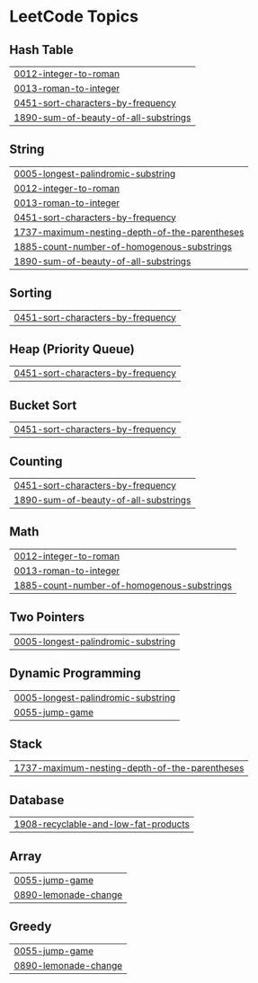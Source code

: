 

<!---LeetCode Topics Start-->
# LeetCode Topics
## Hash Table
|  |
| ------- |
| [0012-integer-to-roman](https://github.com/solomon-2105/Leetcode-problems/tree/master/0012-integer-to-roman) |
| [0013-roman-to-integer](https://github.com/solomon-2105/Leetcode-problems/tree/master/0013-roman-to-integer) |
| [0451-sort-characters-by-frequency](https://github.com/solomon-2105/Leetcode-problems/tree/master/0451-sort-characters-by-frequency) |
| [1890-sum-of-beauty-of-all-substrings](https://github.com/solomon-2105/Leetcode-problems/tree/master/1890-sum-of-beauty-of-all-substrings) |
## String
|  |
| ------- |
| [0005-longest-palindromic-substring](https://github.com/solomon-2105/Leetcode-problems/tree/master/0005-longest-palindromic-substring) |
| [0012-integer-to-roman](https://github.com/solomon-2105/Leetcode-problems/tree/master/0012-integer-to-roman) |
| [0013-roman-to-integer](https://github.com/solomon-2105/Leetcode-problems/tree/master/0013-roman-to-integer) |
| [0451-sort-characters-by-frequency](https://github.com/solomon-2105/Leetcode-problems/tree/master/0451-sort-characters-by-frequency) |
| [1737-maximum-nesting-depth-of-the-parentheses](https://github.com/solomon-2105/Leetcode-problems/tree/master/1737-maximum-nesting-depth-of-the-parentheses) |
| [1885-count-number-of-homogenous-substrings](https://github.com/solomon-2105/Leetcode-problems/tree/master/1885-count-number-of-homogenous-substrings) |
| [1890-sum-of-beauty-of-all-substrings](https://github.com/solomon-2105/Leetcode-problems/tree/master/1890-sum-of-beauty-of-all-substrings) |
## Sorting
|  |
| ------- |
| [0451-sort-characters-by-frequency](https://github.com/solomon-2105/Leetcode-problems/tree/master/0451-sort-characters-by-frequency) |
## Heap (Priority Queue)
|  |
| ------- |
| [0451-sort-characters-by-frequency](https://github.com/solomon-2105/Leetcode-problems/tree/master/0451-sort-characters-by-frequency) |
## Bucket Sort
|  |
| ------- |
| [0451-sort-characters-by-frequency](https://github.com/solomon-2105/Leetcode-problems/tree/master/0451-sort-characters-by-frequency) |
## Counting
|  |
| ------- |
| [0451-sort-characters-by-frequency](https://github.com/solomon-2105/Leetcode-problems/tree/master/0451-sort-characters-by-frequency) |
| [1890-sum-of-beauty-of-all-substrings](https://github.com/solomon-2105/Leetcode-problems/tree/master/1890-sum-of-beauty-of-all-substrings) |
## Math
|  |
| ------- |
| [0012-integer-to-roman](https://github.com/solomon-2105/Leetcode-problems/tree/master/0012-integer-to-roman) |
| [0013-roman-to-integer](https://github.com/solomon-2105/Leetcode-problems/tree/master/0013-roman-to-integer) |
| [1885-count-number-of-homogenous-substrings](https://github.com/solomon-2105/Leetcode-problems/tree/master/1885-count-number-of-homogenous-substrings) |
## Two Pointers
|  |
| ------- |
| [0005-longest-palindromic-substring](https://github.com/solomon-2105/Leetcode-problems/tree/master/0005-longest-palindromic-substring) |
## Dynamic Programming
|  |
| ------- |
| [0005-longest-palindromic-substring](https://github.com/solomon-2105/Leetcode-problems/tree/master/0005-longest-palindromic-substring) |
| [0055-jump-game](https://github.com/solomon-2105/Leetcode-problems/tree/master/0055-jump-game) |
## Stack
|  |
| ------- |
| [1737-maximum-nesting-depth-of-the-parentheses](https://github.com/solomon-2105/Leetcode-problems/tree/master/1737-maximum-nesting-depth-of-the-parentheses) |
## Database
|  |
| ------- |
| [1908-recyclable-and-low-fat-products](https://github.com/solomon-2105/Leetcode-problems/tree/master/1908-recyclable-and-low-fat-products) |
## Array
|  |
| ------- |
| [0055-jump-game](https://github.com/solomon-2105/Leetcode-problems/tree/master/0055-jump-game) |
| [0890-lemonade-change](https://github.com/solomon-2105/Leetcode-problems/tree/master/0890-lemonade-change) |
## Greedy
|  |
| ------- |
| [0055-jump-game](https://github.com/solomon-2105/Leetcode-problems/tree/master/0055-jump-game) |
| [0890-lemonade-change](https://github.com/solomon-2105/Leetcode-problems/tree/master/0890-lemonade-change) |
<!---LeetCode Topics End-->